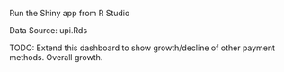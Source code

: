 Run the Shiny app from R Studio

Data Source: upi.Rds

TODO: Extend this dashboard to show growth/decline of other payment methods. Overall growth.
